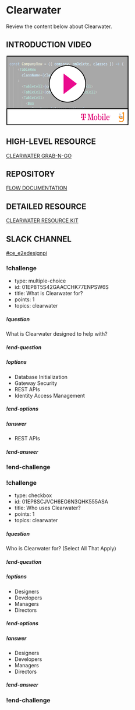 # Clearwater

Review the content below about Clearwater.

## INTRODUCTION VIDEO
[![](video-player.png)](https://tmobileusa.sharepoint.com/teams/IDSS/Shared%20Documents/Initiatives/Clearwater/Clearwater%20Resource%20Kit/Clearwater-Intro-0IIHEUmiec2o_beta%20(1).mp4?csf=1)

## HIGH-LEVEL RESOURCE
[CLEARWATER GRAB-N-GO](https://flows.geo.pks.t-mobile.com/crt/grab-n-go/)

## REPOSITORY
[FLOW DOCUMENTATION](https://gitlab.com/tmobile/ace/clearwater/flow-documentation)

## DETAILED RESOURCE
[CLEARWATER RESOURCE KIT](https://flows.geo.pks.t-mobile.com/crt/)

## SLACK CHANNEL
[#ce_e2edesignpi](#ce_e2edesignpi)

<!--BEGIN CHALLENGE-->

### !challenge

* type: multiple-choice
* id: 01EP8T5S42GAACCHK77ENPSW6S
* title: What is Clearwater for?
* points: 1
* topics: clearwater

##### !question

What is Clearwater designed to help with?

##### !end-question

##### !options

* Database Initialization
* Gateway Security
* REST APIs
* Identity Access Management

##### !end-options

##### !answer

* REST APIs

##### !end-answer

### !end-challenge

<!--END CHALLENGE-->

<!--BEGIN CHALLENGE-->

### !challenge

* type: checkbox
* id: 01EP8SCJVCH6EG6N3QHK555ASA
* title: Who uses Clearwater?
* points: 1
* topics: clearwater

##### !question

Who is Clearwater for? (Select All That Apply)

##### !end-question

##### !options

* Designers
* Developers
* Managers
* Directors

##### !end-options

##### !answer

* Designers
* Developers
* Managers
* Directors

##### !end-answer

### !end-challenge

<!--END CHALLENGE-->
